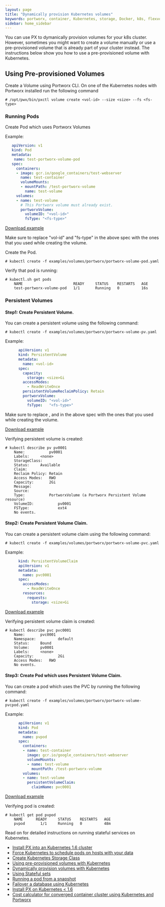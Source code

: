 ```yaml
---
layout: page
title: "Dynamically provision Kubernetes volumes"
keywords: portworx, container, Kubernetes, storage, Docker, k8s, flexvol, pv, pv claim, persistent disk
sidebar: home_sidebar
---
```

You can use PX to dymanically provision volumes for your k8s cluster.  However, sometimes you might want to create a volume manually or use a pre-provisioned volume that is already part of your cluster instead.  The instructions below show you how to use a pre-provisioned volume with Kubernetes.


## Using Pre-provisioned Volumes

Create a Volume using Portworx CLI.
On one of the Kubernetes nodes with Portworx installed run the following command

```
# /opt/pwx/bin/pxctl volume create <vol-id> --size <size> --fs <fs-type>
```

### Running Pods

Create Pod which uses Portworx Volumes

Example:

```yaml
   apiVersion: v1
   kind: Pod
   metadata:
    name: test-portworx-volume-pod
   spec:
     containers:
     - image: gcr.io/google_containers/test-webserver
       name: test-container
       volumeMounts:
       - mountPath: /test-portworx-volume
         name: test-volume
     volumes:
     - name: test-volume
       # This Portworx volume must already exist.
       portworxVolume:
         volumeID: "<vol-id>"
         fsType: "<fs-type>"
```
[Download example](k8s-samples/portworx-volume-pod.yaml?raw=true)

Make sure to replace "vol-id" and "fs-type" in the above spec with
the ones that you used while creating the volume.

Create the Pod.

```
# kubectl create -f examples/volumes/portworx/portworx-volume-pod.yaml
```
Verify that pod is running:

```
# kubectl.sh get pods
    NAME                       READY     STATUS    RESTARTS   AGE
    test-portworx-volume-pod   1/1       Running   0          16s
```

### Persistent Volumes

#### Step1: Create Persistent Volume.

You can create a persistent volume using the following command:

```
# kubectl create -f examples/volumes/portworx/portworx-volume-pv.yaml
```
Example:

```yaml
      apiVersion: v1
      kind: PersistentVolume
      metadata:
        name: <vol-id>
      spec:
        capacity:
          storage: <size>Gi
        accessModes:
          - ReadWriteOnce
        persistentVolumeReclaimPolicy: Retain
        portworxVolume:
          volumeID: "<vol-id>"
          fsType:   "<fs-type>"
```
Make sure to replace <vol-id>, <size> and <fs-type> in the above spec with
the ones that you used while creating the volume.

[Download example](k8s-samples/portworx-volume-pv.yaml?raw=true)

Verifying persistent volume is created:

```
# kubectl describe pv pv0001
    Name: 	        pv0001
    Labels:		<none>
    StorageClass:
    Status:		Available
    Claim:
    Reclaim Policy:	Retain
    Access Modes:	RWO
    Capacity:		2Gi
    Message:
    Source:
    Type:	        PortworxVolume (a Portworx Persistent Volume resource)
    VolumeID:	        pv0001
    FSType:             ext4
    No events.
```

#### Step2: Create Persistent Volume Claim.

You can create a persistent volume claim using the following command:

```
# kubectl create -f examples/volumes/portworx/portworx-volume-pvc.yaml
```
Example:

```yaml
      kind: PersistentVolumeClaim
      apiVersion: v1
      metadata:
        name: pvc0001
      spec:
        accessModes:
          - ReadWriteOnce
        resources:
          requests:
            storage: <size>Gi
```
[Download example](k8s-samples/portworx-volume-pvc.yaml?raw=true)

Verifying persistent volume claim is created:

```
# kubectl describe pvc pvc0001
    Name:		pvc0001
    Namespace:	        default
    Status:		Bound
    Volume:		pv0001
    Labels:		<none>
    Capacity:	        2Gi
    Access Modes:	RWO
    No events.
```

#### Step3: Create Pod which uses Persistent Volume Claim.

You can create a pod which uses the PVC by running the following command:

```
# kubectl create -f examples/volumes/portworx/portworx-volume-pvcpod.yaml
```

Example:

```yaml
      apiVersion: v1
      kind: Pod
      metadata:
        name: pvpod
      spec:
        containers:
        - name: test-container
          image: gcr.io/google_containers/test-webserver
          volumeMounts:
          - name: test-volume
            mountPath: /test-portworx-volume
        volumes:
        - name: test-volume
          persistentVolumeClaim:
            claimName: pvc0001
```
[Download example](k8s-samples/portworx-volume-pvcpod.yaml?raw=true)

Verifying pod is created:

```
# kubectl get pod pvpod
    NAME      READY     STATUS    RESTARTS   AGE
    pvpod       1/1     Running   0          48m        
```

Read on for detailed instructions on running stateful services on Kubernetes.

* [Install PX into an Kubernetes 1.6 cluster]()
* [Force Kubernetes to schedule pods on hosts with your data](/kubernetes-convergence.html)
* [Create Kubernetes Storage Class](/kubernetes-define-storage-class.html)
* [Using pre-provisioned volumes with Kubernetes](/kubernetes-preprovisioned-volumes.html)
* [Dynamically provision volumes with Kubernetes](/kubernetes-dynamically-provisioned-volumes.html)
* [Using Stateful sets](/kubernetes-stateful-sets.html)
* [Running a pod from a snapshot](/kubernetes-running-a-pod-from-snapshot.html)
* [Failover a database using Kubernetes](kubernetes-database-failover.html)
* [Install PX on Kubernetes < 1.6](/kubernetes-run-with-flexvolume.html)
* [Cost calculator for converged container cluster using Kubernetes and Portworx](kubernetes-infrastructure-cost-calculator.html)
